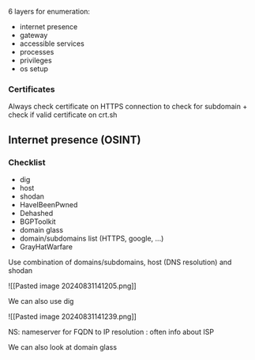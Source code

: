 
6 layers for enumeration:
- internet presence
- gateway
- accessible services
- processes
- privileges
- os setup

### Certificates
Always check certificate on HTTPS connection to check for subdomain + check if valid certificate on crt.sh


## Internet presence (OSINT)

### Checklist
- dig
- host
- shodan
- HaveIBeenPwned
- Dehashed
- BGPToolkit
- domain glass
- domain/subdomains list (HTTPS, google, ...)
- GrayHatWarfare


Use combination of domains/subdomains, host (DNS resolution) and shodan

![[Pasted image 20240831141205.png]]

We can also use dig

![[Pasted image 20240831141239.png]]

NS: nameserver for FQDN to IP resolution : often info about ISP


We can also look at domain glass